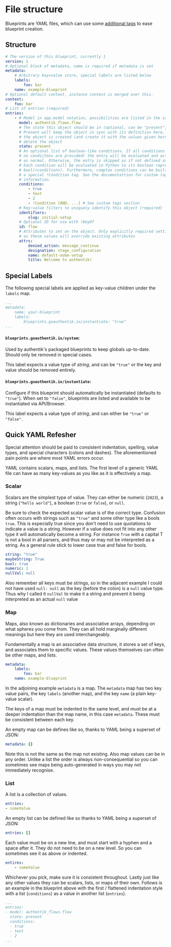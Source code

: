 # File structure

Blueprints are YAML files, which can use some [additional tags](./tags.md) to ease blueprint creation.

## Structure

```yaml
# The version of this blueprint, currently 1
version: 1
# Optional block of metadata, name is required if metadata is set
metadata:
    # Arbitrary key=value store, special labels are listed below
    labels:
        foo: bar
    name: example-blueprint
# Optional default context, instance context is merged over this.
context:
    foo: bar
# List of entries (required)
entries:
    - # Model in app.model notation, possibilities are listed in the schema (required)
      model: authentik_flows.flow
      # The state this object should be in (optional, can be "present", "created" or "absent")
      # Present will keep the object in sync with its definition here, created will only ensure
      # the object is created (and create it with the values given here), and "absent" will
      # delete the object
      state: present
      # An optional list of boolean-like conditions. If all conditions match (or
      # no condiitons are provided) the entry will be evaluated and acted upon
      # as normal. Otherwise, the entry is skipped as if not defined at all.
      # Each condition will be evaluated in Python to its boolean representation
      # bool(<condition>). Furthermore, complex conditions can be built using
      # a special !Condition tag. See the documentattion for custom tags for more
      # information.
      conditions:
          - true
          - text
          - 2
          - !Condition [AND, ...] # See custom tags section
      # Key:value filters to uniquely identify this object (required)
      identifiers:
          slug: initial-setup
      # Optional ID for use with !KeyOf
      id: flow
      # Attributes to set on the object. Only explicitly required settings should be stated
      # as these values will override existing attributes
      attrs:
          denied_action: message_continue
          designation: stage_configuration
          name: default-oobe-setup
          title: Welcome to authentik!
```

## Special Labels

The following special labels are applied as key-value children under the `labels` map.

```yaml
...
metadata:
    name: your-blueprint
    labels:
        blueprints.goauthentik.io/instantiate: "true"
...
```

#### `blueprints.goauthentik.io/system`:

Used by authentik's packaged blueprints to keep globals up-to-date. Should only be removed in special cases.

This label expects a value type of *string*, and can be `"true"` or the key and value should be removed entirely.

#### `blueprints.goauthentik.io/instantiate`:

Configure if this blueprint should automatically be instantiated (defaults to `"true"`). When set to `"false"`, blueprints are listed and available to be instantiated via API/Browser.

This label expects a value type of *string*, and can either be `"true"` or `"false"`.

## Quick YAML Refesher

Special attention should be paid to consistent indentation, spelling, value types, and special characters (colons and dashes). The aforementioned pain points are where most YAML errors occur.

YAML contains scalars, maps, and lists. The first level of a generic YAML file can have as many key-values as you like as it is effectively a map.

### Scalar

Scalars are the simplest type of value. They can either be numeric (`2023`), a string (`"hello world"`), a boolean (`true` or `false`), or `null`.

Be sure to check the expected scalar value is of the correct type. Confusion often occurs with strings such as `"true"` and some other type like a bools `true`. This is especially true since you don't need to use quotations to indicate a value is a string. However if a value does not fit into any other type it will automatically become a string. For instance `True` with a capital T is not a bool in all parsers, and thus may or may not be interpreted as a string. As a general rule stick to lower case true and false for bools.

```yaml
string: "true"
maybeString: True
bool: true
numeric: 1
nullVal: null
```

Also remember all keys must be strings, so in the adjacent example I could not have used `null: null` as the key (before the colon) is a `null` value type. Thus why I called it `nullVal` to make it a string and prevent it being interpreted as an actual `null` value

### Map

Maps, also known as dictionaries and associative arrays, depending on what spheres you come from. They can all hold marginally different meanings but here they are used interchangeably.

Fundamentally a map is an associative data structure, it stores a set of keys, and associates them to specific values. These values themselves can often be other maps, and lists.

```yaml
metadata:
    labels:
        foo: bar
    name: example-blueprint
```
In the adjoining example `metadata` is a map. The `metadata` map has two key value pairs, the key `labels` (another map), and the key `name` (a plain key-value scalar).

The keys of a map must be indented to the same level, and must be at a deeper indentation than the map name, in this case `metadata`. These must be consistent between each key.

An empty map can be defines like so, thanks to YAML being a superset of JSON:

```yaml
metadata: {}
```

Note this is not the same as the map not existing. Also map values can be in any order. Unlike a list the order is always non-consequential so you can sometimes see maps being auto-generated in ways you may not immediately recognise.

### List

A list is a collection of values.

```yaml
entries:
- someValue
```

An empty list can be defined like so thanks to YAML being a superset of JSON:
```yaml
entries: []
```

Each value must be on a new line, and must start with a hyphen and a space after it. They do not need to be on a new level. So you can sometimes see it as above or indented.

```yaml
entires:
    - someValue
```

Whichever you pick, make sure it is consistent throughout. Lastly just like any other values they can be scalars, lists, or maps of their own. Follows is an example in the blueprint above with the first / flattened indentation style with a list (`conditions`) as a value in another list (`entries`).

```yaml
...
entries:
- model: authentik_flows.flow
  state: present
  conditions:
  - true
  - text
  - 2
...
```
